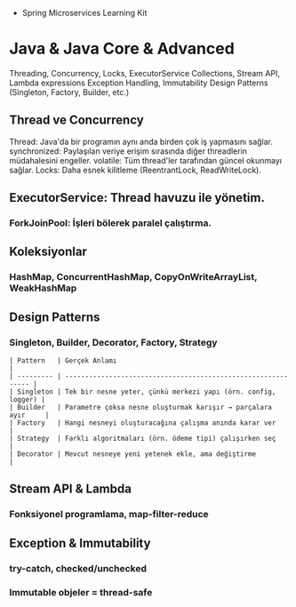 * Spring Microservices Learning Kit

# Java & Java Core & Advanced

Threading, Concurrency, Locks, ExecutorService
Collections, Stream API, Lambda expressions
Exception Handling, Immutability
Design Patterns (Singleton, Factory, Builder, etc.)

## Thread ve Concurrency

Thread: Java'da bir programın aynı anda birden çok iş yapmasını sağlar.
synchronized: Paylaşılan veriye erişim sırasında diğer threadlerin müdahalesini engeller.
volatile: Tüm thread'ler tarafından güncel okunmayı sağlar.
Locks: Daha esnek kilitleme (ReentrantLock, ReadWriteLock).

## ExecutorService: Thread havuzu ile yönetim.
### ForkJoinPool: İşleri bölerek paralel çalıştırma.

## Koleksiyonlar
### HashMap, ConcurrentHashMap, CopyOnWriteArrayList, WeakHashMap

## Design Patterns
### Singleton, Builder, Decorator, Factory, Strategy

```
| Pattern   | Gerçek Anlamı                                                 |
| --------- | ------------------------------------------------------------- |
| Singleton | Tek bir nesne yeter, çünkü merkezi yapı (örn. config, logger) |
| Builder   | Parametre çoksa nesne oluşturmak karışır → parçalara ayır     |
| Factory   | Hangi nesneyi oluşturacağına çalışma anında karar ver         |
| Strategy  | Farklı algoritmaları (örn. ödeme tipi) çalışırken seç         |
| Decorator | Mevcut nesneye yeni yetenek ekle, ama değiştirme              |

```

## Stream API & Lambda
### Fonksiyonel programlama, map-filter-reduce

## Exception & Immutability
### try-catch, checked/unchecked
### Immutable objeler = thread-safe
